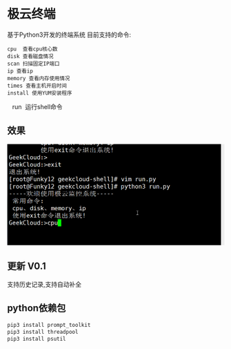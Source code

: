 # 极云终端 
基于Python3开发的终端系统
目前支持的命令:

    cpu  查看cpu核心数
    disk 查看磁盘情况
    scan 扫描固定IP端口
    ip 查看ip
    memory 查看内存使用情况
    times 查看主机开启时间
    install 使用YUM安装程序
    run  运行shell命令

## 效果
![alt](https://github.com/Mr-Linus/geekcloud-shell/blob/master/screen.gif)
## 更新 V0.1
支持历史记录,支持自动补全
## python依赖包
    pip3 install prompt_toolkit
    pip3 install threadpool 
    pip3 install psutil 
